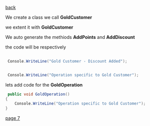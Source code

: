 [back](./page05.md)

We create a class we call **GoldCustomer**

we extent it with **GoldCustomer**

We auto generate the methiods **AddPoints** and **AddDiscount**

the code will be respectively

```csharp
 
 Console.WriteLine("Gold Customer - Discount Added");

```

```csharp

 Console.WriteLine("Operation specific to Gold Customer");

```

lets add code for the **GoldOperation**

```csharp
 public void GoldOperation()
{
    Console.WriteLine("Operation specific to Gold Customer");
}

```

[page 7](./page07.md)
